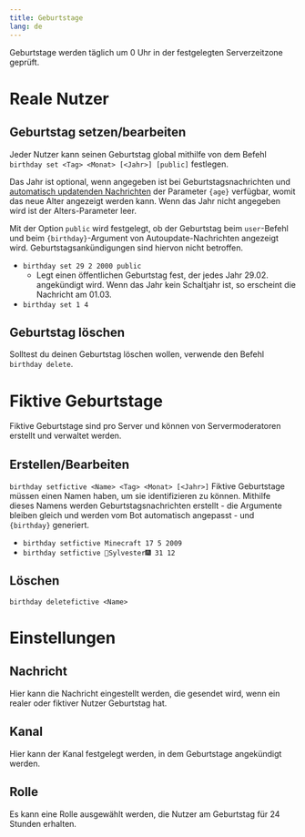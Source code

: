 ```yaml
---
title: Geburtstage
lang: de
---
```


Geburtstage werden täglich um 0 Uhr in der festgelegten Serverzeitzone geprüft.


# Reale Nutzer

## Geburtstag setzen/bearbeiten
Jeder Nutzer kann seinen Geburtstag global mithilfe von dem Befehl `birthday set <Tag> <Monat> [<Jahr>] [public]` festlegen.

Das Jahr ist optional, wenn angegeben ist bei Geburtstagsnachrichten und [automatisch updatenden Nachrichten](./autoupdate) der Parameter `{age}` verfügbar, womit das neue Alter angezeigt werden kann. Wenn das Jahr nicht angegeben wird ist der Alters-Parameter leer.

Mit der Option `public` wird festgelegt, ob der Geburtstag beim `user`-Befehl und beim `{birthday}`-Argument von Autoupdate-Nachrichten angezeigt wird. Geburtstagsankündigungen sind hiervon nicht betroffen.

- `birthday set 29 2 2000 public`
  - Legt einen öffentlichen Geburtstag fest, der jedes Jahr 29.02. angekündigt wird. Wenn das Jahr kein Schaltjahr ist, so erscheint die Nachricht am 01.03.
- `birthday set 1 4`

## Geburtstag löschen
Solltest du deinen Geburtstag löschen wollen, verwende den Befehl `birthday delete`.

# Fiktive Geburtstage
Fiktive Geburtstage sind pro Server und können von Servermoderatoren erstellt und verwaltet werden.

## Erstellen/Bearbeiten
`birthday setfictive <Name> <Tag> <Monat> [<Jahr>]`
Fiktive Geburtstage müssen einen Namen haben, um sie identifizieren zu können. Mithilfe dieses Namens werden Geburtstagsnachrichten erstellt - die Argumente bleiben gleich und werden vom Bot automatisch angepasst - und `{birthday}` generiert.

- `birthday setfictive Minecraft 17 5 2009`
- `birthday setfictive 🎇Sylvester🎆 31 12`

## Löschen
`birthday deletefictive <Name>`

# Einstellungen

## Nachricht
Hier kann die Nachricht eingestellt werden, die gesendet wird, wenn ein realer oder fiktiver Nutzer Geburtstag hat.

## Kanal
Hier kann der Kanal festgelegt werden, in dem Geburtstage angekündigt werden.

## Rolle
Es kann eine Rolle ausgewählt werden, die Nutzer am Geburtstag für 24 Stunden erhalten.
